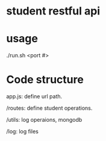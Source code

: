 # student restful api

# usage
./run.sh <port #>

# Code structure
app.js: define url path.

/routes: define student operations.

/utils: log operaions, mongodb

/log: log files

